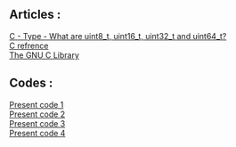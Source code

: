 ## Articles :
[C - Type - What are uint8_t, uint16_t, uint32_t and uint64_t? ](https://www.badprog.com/c-type-what-are-uint8-t-uint16-t-uint32-t-and-uint64-t)
<br/>
[C refrence](https://en.cppreference.com/w/c)
<br/>
[The GNU C Library](https://www.gnu.org/software/libc/manual/html_node/index.html#SEC_Contents)
<br/>

## Codes :
[Present code 1 ](http://www.lightweightcrypto.org/implementations.php)
<br/>
[Present code 2 ](https://github.com/bozhu/PRESENT-C)
<br/>
[Present code 3 ](https://github.com/fedecatinello/present-cypher)
<br/>
[Present code 4 ](https://www.oryx-embedded.com/doc/present_8c_source.html)
